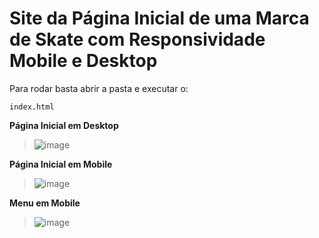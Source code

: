 <h1>Site da Página Inicial de uma Marca de Skate com Responsividade Mobile e Desktop</h1>


Para rodar basta abrir a pasta e executar o:

```
index.html
```



<strong>Página Inicial em Desktop</strong>

> ![image](https://user-images.githubusercontent.com/73134442/204505129-708d35e6-d69b-4a0c-ac38-3fcaf4b64662.png)


<strong>Página Inicial em Mobile</strong>

> ![image](https://user-images.githubusercontent.com/73134442/204505390-03d781ac-8a51-4384-b6be-59c1e2be0142.png)


<strong>Menu em Mobile</strong>

> ![image](https://user-images.githubusercontent.com/73134442/204505525-73922494-b51b-4ebd-9c9c-cb4f0bd9160b.png)
